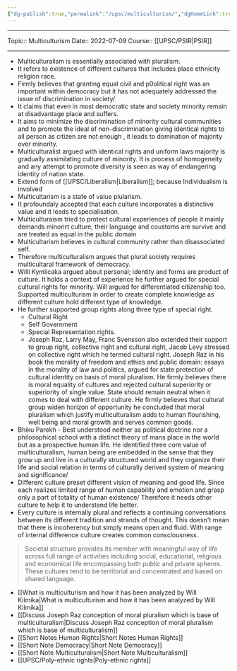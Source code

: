 ```yaml
---
{"dg-publish":true,"permalink":"/upsc/multiculturism/","dgHomeLink":true,"dgPassFrontmatter":false}
---
```


----
Topic:: Multiculturism
Date:: 2022-07-09
Course:: [[UPSC/PSIR|PSIR]] 

----

- Multiculturalism is essentially associated with pluralism. 
- It refers to existence of different cultures that includes place ethnicity religion race. 
- Firmly believes that granting equal civil and p0olitical right was an important within democracy but it has not adequately addressed the issue of discrimination in society/
- It claims that even in most democratic state and society minority remain at disadvantage place and suffers. 
- It aims to minimize the discrimination of minority cultural communities and to promote the ideal of non-discrimination giving identical rights to all person as citizen are not enough , it leads to domination of majority over minority. 
- Multiculturalist argued with identical rights and uniform laws majority is gradually assimilating culture of minority. It is process of homogeneity and any attempt to promote diversity is seen as way of endangering identity of nation state. 
- Extend form of [[UPSC/Liberalism|Liberalism]]; because Individualism is involved 
- Multicultarism is a state of value plularism. 
- It profoundaly accepted that each culture incorporates a distinctive value and it leads to specialisation. 
- Multiculturaism tried to protect cultural experiences of people it mainly demands minorirt culture, their language and coustoms are survive and are treated as equal in the public domain
- Multicultarism believes in cultural community rather than disassociated self. 
- Therefore multiculturalism argues that plural society requires multicultaral framework of democracy. 
- Willl Kymlicaka argued about personal; identity and forms are product of culture. It holds a context of experience he further argued for special cultural rights for minority. Will argued for differentiated citizenship too. Supported multiculturism in order to create complete knowledge as different culture hold different type of knowledge. 
- He further supported group rights along three type of special right.
	- Cultural Right 
	- Self Government 
	- Special Representation rights. 
	- Joseph Raz, Larry May, Franc Svensson also extended their support to group right, collective right and cultural right, Jacob Levy stressed on collective right which he termed cultural right. Joseph Raz in his book the morality of freedom and ethics and public domain: essays in the morality of law and politics, argued for state protection of cultural identity on basis of moral pluralism. He firmly believes there is moral equality of cultures and rejected cultural superiority or superiority of single value. State should remain neutral when it comes to deal with different culture. He firmly believes that cultural group widen horizon of opportunity he concluded that moral pluralism which justify multiculturalism adds to human flourishing, well being  and  moral growth and serves common goods. 
- Bhiku Parekh - Best understood neither as political doctrine nor a philosophical school with a distinct theory of mans place in the world but as a prospective human life. He identified three core value of multiculturalism, human being are embedded in the sense that they grow up and live in a culturally structured world and they organize their life and social relation in terms of culturally derived system of meaning and significance/ 
- Different culture preset different vision of meaning and good life. Since each realizes limited range of human capability and emotion and grasp only a part of totality of human existence/ Therefore it needs other culture to help it to understand life better. 
- Every culture is internally plural and reflects a continuing conversations between its different tradition and strands of thought. This doesn't mean that there is incoherency but simply means open and fluid. With range of internal difference culture creates common consciousness. 
> Societal structure provides its member with meaningful way of life across full range of activities including social, educational, religious and economical life encompassing both public and private spheres. These cultures tend to be territorial and concentrated and based on shared language.  


- [[What is multiculturism and how it has been analyzed by Will Kilmika|What is multiculturism and how it has been analyzed by Will Kilmika]]
- [[Discuss Joseph Raz conception of moral pluralism which is base of multiculturalism|Discuss Joseph Raz conception of moral pluralism which is base of multiculturalism]]
- [[Short Notes Human Rights|Short Notes Human Rights]]
- [[Short Note Democracy|Short Note Democracy]]
- [[Short Note Multiculturalism|Short Note Multiculturalism]]
- [[UPSC/Poly-ethnic rights|Poly-ethnic rights]]

